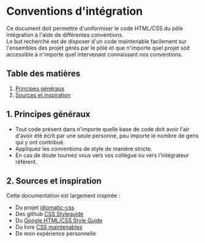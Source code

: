 Conventions d'intégration
=========================

Ce document doit permettre d'uniformiser le code HTML/CSS du pôle intégration à l'aide de différentes conventions.  
Le but recherché est de disposer d'un code maintenable facilement sur l'ensembles des projet gérés par le pôle
et que n'importe quel projet soit accessible à n'importe quel intervenant connaissant nos conventions.

## Table des matières
1. [Principes généraux](#general-principles)
9. [Sources et inspiration](#sources)

<a name="general-principles"></a>
## 1. Principes généraux

* Tout code présent dans n'importe quelle base de code doit avoir l'air d'avoir été écrit par une seule personne, peu importe le nombre de gens qui y ont contribué.
* Appliquez les conventions de style de manière stricte.
* En cas de doute tournez vous vers vos collègue ou vers l'intégrateur référent.

<a name="sources"></a>
## 2. Sources et inspiration

Cette documentation est largement inspirée :
* Du projet [idiomatic-css](https://github.com/necolas/idiomatic-css)
* Des github [CSS Styleguide](https://github.com/styleguide/css)
* Du [Google HTML/CSS Style Guide](http://google-styleguide.googlecode.com/svn/trunk/htmlcssguide.xml)
* Du livre [CSS maintenables](http://www.editions-eyrolles.com/Livre/9782212134179/css-maintenables)
* De mon expérience personnelle